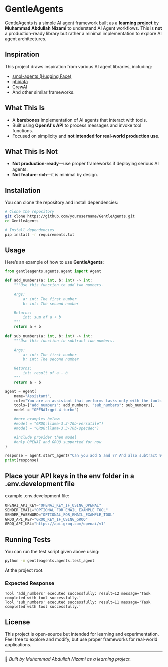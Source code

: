 # GentleAgents

GentleAgents is a simple AI agent framework built as a **learning project** by **Muhammad Abdullah Nizami** to understand AI Agent workflows. This is **not** a production-ready library but rather a minimal implementation to explore AI agent architectures.

## **Inspiration**
This project draws inspiration from various AI agent libraries, including:
- [smol-agents (Hugging Face)](https://huggingface.co/docs/smolagents/en/index)
- [phidata](https://docs.phidata.com/)
- [CrewAI](https://www.crewai.com/)
- And other similar frameworks.

## **What This Is**
- A **barebones** implementation of AI agents that interact with tools.
- Built using **OpenAI's API** to process messages and invoke tool functions.
- Focused on simplicity and **not intended for real-world production use**.

## **What This Is Not**
- **Not production-ready**—use proper frameworks if deploying serious AI agents.
- **Not feature-rich**—it is minimal by design.

## **Installation**
You can clone the repository and install dependencies:
```sh
# Clone the repository
git clone https://github.com/yourusername/GentleAgents.git
cd GentleAgents

# Install dependencies
pip install -r requirements.txt
```

## **Usage**
Here’s an example of how to use **GentleAgents**:

```python
from gentleagents.agents.agent import Agent

def add_numbers(a: int, b: int) -> int:
    """Use this function to add two numbers.
    
    Args:
        a: int: The first number
        b: int: The second number

    Returns:
        int: sum of a + b
    """
    return a + b

def sub_numbers(a: int, b: int) -> int:
    """Use this function to subtract two numbers.
    
    Args:
        a: int: The first number
        b: int: The second number

    Returns:
        int: result of a - b
    """
    return a - b

agent = Agent(
    name="Assistant",
    role="You are an assistant that performs tasks only with the tools provided.",
    tools={"add_numbers": add_numbers, "sub_numbers": sub_numbers},
    model = "OPENAI:gpt-4-turbo")

    #more examples below:
    #model = "GROQ:llama-3.3-70b-versatile")
    #model = "GROQ:llama-3.3-70b-specdec")

    #include provider then model
    #only OPENAI and GROQ supported for now
)

response = agent.start_agent("Can you add 5 and 7? And also subtract 9 from 20?")
print(response)
```
## **Place your API keys in the env folder in a .env.development file**
example .env.development file:
```python
OPENAI_API_KEY="OPENAI_KEY_IF_USING_OPENAI"
SENDER_EMAIL="OPTIONAL_FOR_EMAIL_EXAMPLE_TOOL"
SENDER_PASSWORD="OPTIONAL_FOR_EMAIL_EXAMPLE_TOOL"
GROQ_API_KEY="GROQ_KEY_IF_USING_GROQ"
GROQ_API_URL="https://api.groq.com/openai/v1"
```

## **Running Tests**
You can run the test script given above using:
```sh
python -m gentleagents.agents.test_agent
```
At the project root.

### Expected Response

```
Tool 'add_numbers' executed successfully: result=12 message='Task completed with tool successfully.'
Tool 'sub_numbers' executed successfully: result=11 message='Task completed with tool successfully.'
```

## **License**
This project is open-source but intended for learning and experimentation. Feel free to explore and modify, but use proper frameworks for real-world applications.

---
🚀 *Built by Muhammad Abdullah Nizami as a learning project.*

